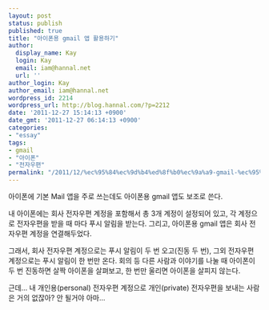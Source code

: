 ```yaml
---
layout: post
status: publish
published: true
title: "아이폰용 gmail 앱 활용하기"
author:
  display_name: Kay
  login: Kay
  email: iam@hannal.net
  url: ''
author_login: Kay
author_email: iam@hannal.net
wordpress_id: 2214
wordpress_url: http://blog.hannal.com/?p=2212
date: '2011-12-27 15:14:13 +0900'
date_gmt: '2011-12-27 06:14:13 +0900'
categories:
- "essay"
tags:
- gmail
- "아이폰"
- "전자우편"
permalink: "/2011/12/%ec%95%84%ec%9d%b4%ed%8f%b0%ec%9a%a9-gmail-%ec%95%b1-%ed%99%9c%ec%9a%a9%ed%95%98%ea%b8%b0"
---
```

<p>아이폰에 기본 Mail 앱을 주로 쓰는데도 아이폰용 gmail 앱도 보조로 쓴다.</p>
<p>내 아이폰에는 회사 전자우편 계정을 포함해서 총 3개 계정이 설정되어 있고, 각 계정으로 전자우편을 받을 때 마다 푸시 알림을 받는다. 그리고, 아이폰용 gmail 앱은 회사 전자우편 계정을 연결해두었다.</p>
<p>그래서, 회사 전자우편 계정으로는 푸시 알림이 두 번 오고(진동 두 번), 그외 전자우편 계정으로는 푸시 알림이 한 번만 온다. 회의 등 다른 사람과 이야기를 나눌 때 아이폰이 두 번 진동하면 살짝 아이폰을 살펴보고, 한 번만 울리면 아이폰을 살피지 않는다.</p>
<p>근데... 내 개인용(personal) 전자우편 계정으로 개인(private) 전자우편을 보내는 사람은 거의 없잖아? 안 될거야 아마...</p>

